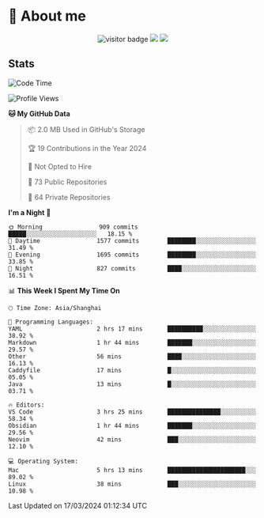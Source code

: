 <!-- ![](https://youpai.roccoshi.top/img/20200804214216.png) -->

# 🧐 About me
 
<p align="center">
<img src="https://visitor-badge.laobi.icu/badge?page_id=Lincest.Lincest&title=hits" alt="visitor badge"/>
<a href="mailto:imroccoshi@gmail.com"><img src="https://img.shields.io/badge/gmail-imroccoshi%40gmail.com-red"></a>
<a href="https://blog.roccoshi.top"><img src="https://img.shields.io/badge/blog-roccoshi-green"></a>
</p>

## Stats

<!--START_SECTION:waka-->
![Code Time](http://img.shields.io/badge/Code%20Time-1%2C008%20hrs%2015%20mins-blue)

![Profile Views](http://img.shields.io/badge/Profile%20Views-1-blue)

**🐱 My GitHub Data** 

> 📦 2.0 MB Used in GitHub's Storage 
 > 
> 🏆 19 Contributions in the Year 2024
 > 
> 🚫 Not Opted to Hire
 > 
> 📜 73 Public Repositories 
 > 
> 🔑 64 Private Repositories 
 > 
**I'm a Night 🦉** 

```text
🌞 Morning                909 commits         █████░░░░░░░░░░░░░░░░░░░░   18.15 % 
🌆 Daytime                1577 commits        ████████░░░░░░░░░░░░░░░░░   31.49 % 
🌃 Evening                1695 commits        ████████░░░░░░░░░░░░░░░░░   33.85 % 
🌙 Night                  827 commits         ████░░░░░░░░░░░░░░░░░░░░░   16.51 % 
```


📊 **This Week I Spent My Time On** 

```text
🕑︎ Time Zone: Asia/Shanghai

💬 Programming Languages: 
YAML                     2 hrs 17 mins       ██████████░░░░░░░░░░░░░░░   38.92 % 
Markdown                 1 hr 44 mins        ███████░░░░░░░░░░░░░░░░░░   29.57 % 
Other                    56 mins             ████░░░░░░░░░░░░░░░░░░░░░   16.13 % 
Caddyfile                17 mins             █░░░░░░░░░░░░░░░░░░░░░░░░   05.05 % 
Java                     13 mins             █░░░░░░░░░░░░░░░░░░░░░░░░   03.71 % 

🔥 Editors: 
VS Code                  3 hrs 25 mins       ███████████████░░░░░░░░░░   58.34 % 
Obsidian                 1 hr 44 mins        ███████░░░░░░░░░░░░░░░░░░   29.56 % 
Neovim                   42 mins             ███░░░░░░░░░░░░░░░░░░░░░░   12.10 % 

💻 Operating System: 
Mac                      5 hrs 13 mins       ██████████████████████░░░   89.02 % 
Linux                    38 mins             ███░░░░░░░░░░░░░░░░░░░░░░   10.98 % 
```


 Last Updated on 17/03/2024 01:12:34 UTC
<!--END_SECTION:waka-->


